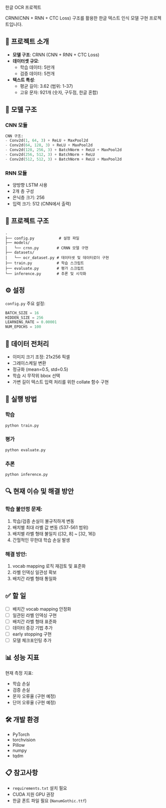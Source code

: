 한글 OCR 프로젝트

CRNN(CNN + RNN + CTC Loss) 구조를 활용한 한글 텍스트 인식 모델 구현 프로젝트입니다.

## 📌 프로젝트 소개

- **모델 구조**: CRNN (CNN + RNN + CTC Loss)
- **데이터셋 규모**: 
  - 학습 데이터: 5만개
  - 검증 데이터: 5천개
- **텍스트 특성**:
  - 평균 길이: 3.62 (범위: 1-37)
  - 고유 문자: 921개 (숫자, 구두점, 한글 혼합)

## 🔨 모델 구조

### CNN 모듈
```python
CNN 구조:
- Conv2d(1, 64, 3) + ReLU + MaxPool2d
- Conv2d(64, 128, 3) + ReLU + MaxPool2d
- Conv2d(128, 256, 3) + BatchNorm + ReLU + MaxPool2d
- Conv2d(256, 512, 3) + BatchNorm + ReLU
- Conv2d(512, 512, 3) + BatchNorm + ReLU + MaxPool2d
```

### RNN 모듈
- 양방향 LSTM 사용
- 2개 층 구성
- 은닉층 크기: 256
- 입력 크기: 512 (CNN에서 출력)

## 📁 프로젝트 구조

```
.
├── config.py           # 설정 파일
├── models/
│   └── crnn.py        # CRNN 모델 구현
├── datasets/
│   └── ocr_dataset.py # 데이터셋 및 데이터로더 구현
├── train.py           # 학습 스크립트
├── evaluate.py        # 평가 스크립트
└── inference.py       # 추론 및 시각화
```

## ⚙️ 설정

`config.py` 주요 설정:
```python
BATCH_SIZE = 16
HIDDEN_SIZE = 256
LEARNING_RATE = 0.00001
NUM_EPOCHS = 100
```

## 🔄 데이터 전처리

- 이미지 크기 조정: 21x256 픽셀
- 그레이스케일 변환
- 정규화 (mean=0.5, std=0.5)
- 학습 시 무작위 bbox 선택
- 가변 길이 텍스트 입력 처리를 위한 collate 함수 구현

## 🚀 실행 방법

### 학습
```bash
python train.py
```

### 평가
```bash
python evaluate.py
```

### 추론
```bash
python inference.py
```

## 🔍 현재 이슈 및 해결 방안

### 학습 불안정 문제:
1. 학습/검증 손실이 불규칙하게 변동
2. 배치별 최대 라벨 값 변동 (537-561 범위)
3. 배치별 라벨 형태 불일치 ([32, 8] ~ [32, 16])
4. 간헐적인 무한대 학습 손실 발생

### 해결 방안:
1. vocab mapping 로직 재검토 및 표준화
2. 라벨 인덱싱 일관성 확보
3. 배치간 라벨 형태 통일화

## ✅ 할 일

- [ ] 배치간 vocab mapping 안정화
- [ ] 일관된 라벨 인덱싱 구현
- [ ] 배치간 라벨 형태 표준화
- [ ] 데이터 증강 기법 추가
- [ ] early stopping 구현
- [ ] 모델 체크포인팅 추가

## 📊 성능 지표

현재 측정 지표:
- 학습 손실
- 검증 손실
- 문자 오류율 (구현 예정)
- 단어 오류율 (구현 예정)

## 🛠 개발 환경

- PyTorch
- torchvision
- Pillow
- numpy
- tqdm

## 📋 참고사항

- `requirements.txt` 설치 필요
- CUDA 지원 GPU 권장
- 한글 폰트 파일 필요 (`NanumGothic.ttf`)

